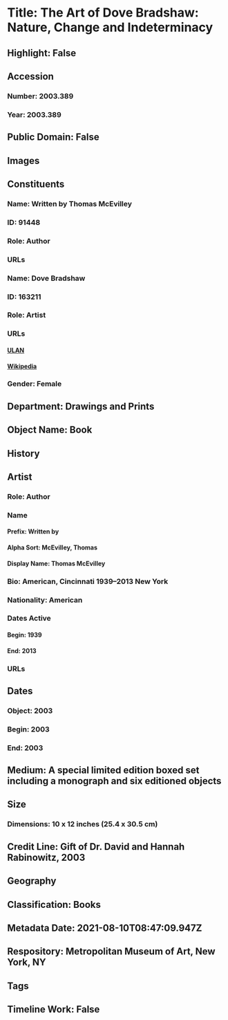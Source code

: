 # Title: The Art of Dove Bradshaw: Nature, Change and Indeterminacy
## Highlight: False
## Accession
### Number: 2003.389
### Year: 2003.389
## Public Domain: False
## Images
## Constituents
### Name: Written by Thomas McEvilley
### ID: 91448
### Role: Author
### URLs
### Name: Dove Bradshaw
### ID: 163211
### Role: Artist
### URLs
#### [ULAN](http://vocab.getty.edu/page/ulan/500334791)
#### [Wikipedia](https://www.wikidata.org/wiki/Q5302393)
### Gender: Female
## Department: Drawings and Prints
## Object Name: Book
## History
## Artist
### Role: Author
### Name
#### Prefix: Written by
#### Alpha Sort: McEvilley, Thomas
#### Display Name: Thomas McEvilley
### Bio: American, Cincinnati 1939–2013 New York
### Nationality: American
### Dates Active
#### Begin: 1939
#### End: 2013
### URLs
## Dates
### Object: 2003
### Begin: 2003
### End: 2003
## Medium: A special limited edition boxed set including a monograph and six editioned objects
## Size
### Dimensions: 10 x 12 inches (25.4 x 30.5 cm)
## Credit Line: Gift of Dr. David and Hannah Rabinowitz, 2003
## Geography
## Classification: Books
## Metadata Date: 2021-08-10T08:47:09.947Z
## Respository: Metropolitan Museum of Art, New York, NY
## Tags
## Timeline Work: False